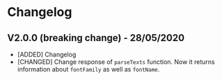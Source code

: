 # Changelog

## V2.0.0 (breaking change) - 28/05/2020

- [ADDED] Changelog
- [CHANGED] Change response of `parseTexts` function. Now it returns information about `fontFamily` as well as `fontName`.